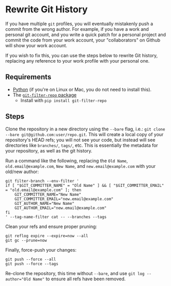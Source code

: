 # Rewrite Git History

If you have multiple `git` profiles, you will eventually mistakenly push a commit from the wrong author. For example, if you have a work and personal git account, and you write a quick patch for a personal project and commit the code from your work account, your "collaborators" on Github will show your work account.

If you wish to fix this, you can use the steps below to rewrite Git history, replacing any reference to your work profile with your personal one.

## Requirements

- [Python](https://www.python.org) (if you're on Linux or Mac, you do not need to install this).
- The [`git-filter-repo` package](https://pypi.org/project/git-filter-repo/)
    - Install with `pip install git-filter-repo`

## Steps

Clone the repository in a new directory using the `--bare` flag, i.e.: `git clone --bare git@github.com:user/repo.git`. This will create a local copy of your repository's HEAD refs; you will not see your code, but instead will see directories like `branches/`, `tags/`, etc. This is essentially the metadata for your repository, as well as the git history.

Run a command like the following, replacing the `Old Name`, `old.email@example.com`, `New Name`, and `new.email@example.com` with your old/new author:

```shell title="Replace git author in history" linenums="1"
git filter-branch --env-filter '
if [ "$GIT_COMMITTER_NAME" = "Old Name" ] && [ "$GIT_COMMITTER_EMAIL" = "old.email@example.com" ]; then
    GIT_COMMITTER_NAME="New Name"
    GIT_COMMITTER_EMAIL="new.email@example.com"
    GIT_AUTHOR_NAME="New Name"
    GIT_AUTHOR_EMAIL="new.email@example.com"
fi
' --tag-name-filter cat -- --branches --tags

```

Clean your refs and ensure proper pruning:

```shell title="Clean git refs" linenums="1"
git reflog expire --expire=now --all
git gc --prune=now

```

Finally, force-push your changes:

```shell title="Force push git changes" linenums="1"
git push --force --all
git push --force --tags

```

Re-clone the repository, this time without `--bare`, and use `git log --author="Old Name"` to ensure all refs have been removed.
